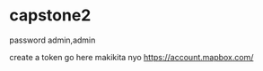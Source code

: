 # capstone2

password admin,admin


create a token  go here makikita nyo https://account.mapbox.com/
